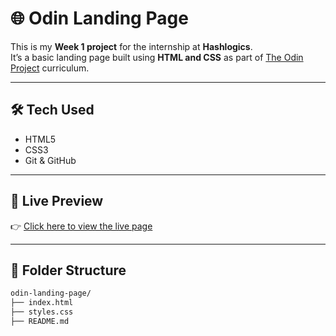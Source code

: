 # 🌐 Odin Landing Page

This is my **Week 1 project** for the internship at **Hashlogics**.  
It’s a basic landing page built using **HTML and CSS** as part of [The Odin Project](https://www.theodinproject.com/) curriculum.

---

## 🛠️ Tech Used

- HTML5
- CSS3
- Git & GitHub

---

## 🔗 Live Preview

👉 [Click here to view the live page](https://wasif-rahman.github.io/odin-landing-page/)

---


## 📁 Folder Structure

```bash
odin-landing-page/
├── index.html
├── styles.css
├── README.md

